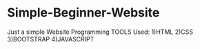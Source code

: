 # Simple-Beginner-Website
Just a simple Website
Programming TOOLS Used:
1)HTML
2)CSS
3)BOOTSTRAP
4)JAVASCRIPT

